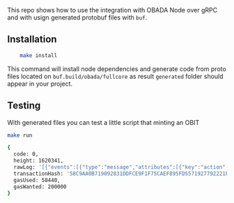 This repo shows how to use the integration with OBADA Node over gRPC and with usign generated protobuf files with `buf`.

## Installation
```sh
    make install
```

This command will install node dependencies and generate code from proto files located on `buf.build/obada/fullcore` as result `generated` folder should appear in your project.

## Testing

With generated files you can test a little script that minting an OBIT

```sh
make run

{
  code: 0,
  height: 1620341,
  rawLog: '[{"events":[{"type":"message","attributes":[{"key":"action","value":"mint_obit"}]}]}]',
  transactionHash: '58C9AA0B719092831DDFCE9F1F75CAEF895FD5571927792221F24E78AD922641',
  gasUsed: 58440,
  gasWanted: 200000
}
```